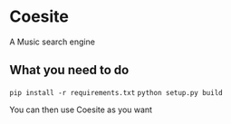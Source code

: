 # Coesite
A Music search engine

## What you need to do

`pip install -r requirements.txt`
`python setup.py build`

You can then use Coesite as you want